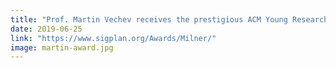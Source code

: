 ```yaml
---
title: "Prof. Martin Vechev receives the prestigious ACM Young Researcher Award"
date: 2019-06-25
link: "https://www.sigplan.org/Awards/Milner/"
image: martin-award.jpg
---
```

